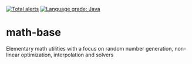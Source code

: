 [![Total alerts](https://img.shields.io/lgtm/alerts/g/stefan-zobel/math-base.svg?logo=lgtm&logoWidth=18)](https://lgtm.com/projects/g/stefan-zobel/math-base/alerts/)
[![Language grade: Java](https://img.shields.io/lgtm/grade/java/g/stefan-zobel/math-base.svg?logo=lgtm&logoWidth=18)](https://lgtm.com/projects/g/stefan-zobel/math-base/context:java)

# math-base

Elementary math utilities with a focus on random number generation, non-linear optimization, interpolation and solvers
